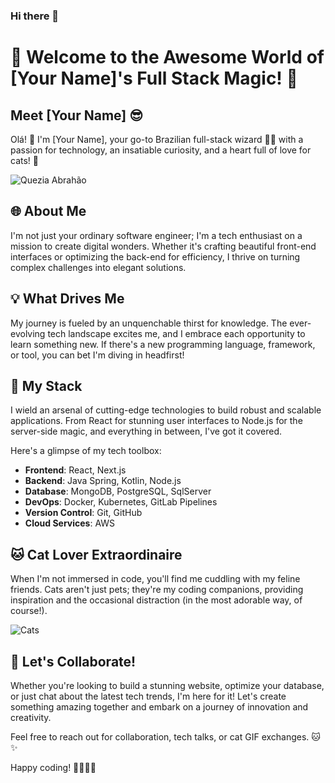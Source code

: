 ### Hi there 👋

# 🚀 Welcome to the Awesome World of [Your Name]'s Full Stack Magic! 🌟

## Meet [Your Name] 😎
Olá! 👋 I'm [Your Name], your go-to Brazilian full-stack wizard 🧙‍♂️ with a passion for technology, an insatiable curiosity, and a heart full of love for cats! 🐾

![Quezia Abrahão](![IMG_20221128_201232](https://github.com/kitten404/kitten404/assets/31549957/b29db639-80ea-4442-adcf-ca22fde7ea76))

## 🌐 About Me
I'm not just your ordinary software engineer; I'm a tech enthusiast on a mission to create digital wonders. Whether it's crafting beautiful front-end interfaces or optimizing the back-end for efficiency, I thrive on turning complex challenges into elegant solutions.

## 💡 What Drives Me
My journey is fueled by an unquenchable thirst for knowledge. The ever-evolving tech landscape excites me, and I embrace each opportunity to learn something new. If there's a new programming language, framework, or tool, you can bet I'm diving in headfirst!

## 🚀 My Stack
I wield an arsenal of cutting-edge technologies to build robust and scalable applications. From React for stunning user interfaces to Node.js for the server-side magic, and everything in between, I've got it covered.

Here's a glimpse of my tech toolbox:
- **Frontend**: React, Next.js
- **Backend**: Java Spring, Kotlin, Node.js
- **Database**: MongoDB, PostgreSQL, SqlServer
- **DevOps**: Docker, Kubernetes, GitLab Pipelines
- **Version Control**: Git, GitHub
- **Cloud Services**: AWS

## 🐱 Cat Lover Extraordinaire
When I'm not immersed in code, you'll find me cuddling with my feline friends. Cats aren't just pets; they're my coding companions, providing inspiration and the occasional distraction (in the most adorable way, of course!).

![Cats](![CYMERA_20181108_134753](https://github.com/kitten404/kitten404/assets/31549957/c04a95d8-9a6a-4e58-903b-67f718fc5df9)
)

## 🤝 Let's Collaborate!
Whether you're looking to build a stunning website, optimize your database, or just chat about the latest tech trends, I'm here for it! Let's create something amazing together and embark on a journey of innovation and creativity.

Feel free to reach out for collaboration, tech talks, or cat GIF exchanges. 🐱✨

Happy coding! 🚀👨‍💻✨
